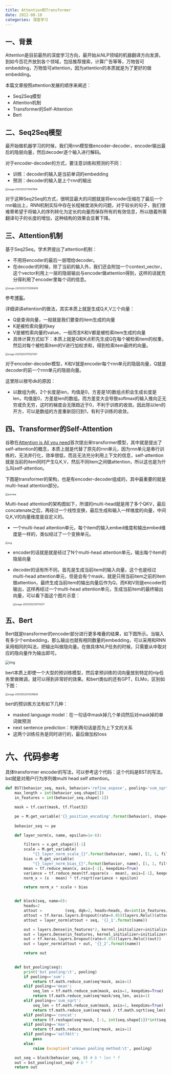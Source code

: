 ```yaml
---
title: Attention和Transformer
date: 2022-08-10
categories: 深度学习
---
```


## 一、背景

Attention是目前最热的深度学习方向，最开始从NLP领域的机器翻译方向发源，到如今百花齐放到各个领域，包括推荐搜索，计算广告等等，万物皆可embedding，万物皆可attention，因为attention的本质就是为了更好的做embedding。

本篇文章按照attention发展的顺序来阐述：

- Seq2Seq模型
- Attention机制
- Transformer的Self-Attention
- Bert



## 二、Seq2Seq模型

最开始做机器学习的时候，我们用rnn模型做encoder-decoder，encoder输出最后的隐层向量，然后decoder逐个输入进行解码。

对于encoder-decoder的方式，要注意训练和预测的不同：

- 训练：decoder的输入是当前单词的embedding
- 预测：decoder的输入是上个rnn的输出

<img src="https://tva1.sinaimg.cn/large/e6c9d24ely1h51rorn4x1j21340l2myx.jpg" alt="image-20210202171847909" style="zoom:50%;" />

对于这种Seq2Seq的方式，很明显最大的问题就是将encoder压缩在了最后一个rnn输出上，RNN机制实际中存在长程梯度消失的问题，对于较长的句子，我们很难寄希望于将输入的序列转化为定长的向量而保存所有的有效信息，所以随着所需翻译句子的长度的增加，这种结构的效果会显著下降。



## 三、Attention机制

基于Seq2Seq，学术界提出了attention机制：

- 不用将encoder的最后一层喂给decoder。
- 在decoder的时候，除了当前的输入外，我们还会附加一个context_vector，这个vector利用上一层的隐层输出与encoder做attention得到，这样的话就充分得利用了encoder里每个词的信息。

<img src="https://tva1.sinaimg.cn/large/e6c9d24ely1h51roxlem4j215w0u0q5f.jpg" alt="image-20210202172909409" style="zoom:50%;" />

参考[博客](https://www.cnblogs.com/ydcode/p/11038064.html)。

详细讲讲attention的做法，其实本质上就是生成Q,K,V三个向量：

- Q是查询向量，一般就是我们要查的item生成的向量
- K是被检索向量的key
- V是被检索向量的value，一般而言K和V都是被检索item生成的向量
- 具体计算方式如下：本质上就是Q和K点积先生成Q在每个被检索item的权重，然后对每个被检索item的V进行加权求和，得到检索item最终的向量。

<img src="https://tva1.sinaimg.cn/large/e6c9d24ely1h51rp2mnu7j21320gyjsk.jpg" alt="image-20210202175527001" style="zoom: 50%;" />

对于encoder-decoder模型，K和V就是encoder每个rnn单元的隐层向量，Q就是decoder的前一个rnn单元的隐层向量。

这里除以根号dk的原因：

- 以数组为例，2个长度是len，均值是0，方差是1的数组点积会生成长度是len，均值是0，方差是len的数组。而方差变大会导致softmax的输入推向正无穷或负无穷，这时的梯度会无限趋近于0，不利于训练的收敛。因此除以len的开方，可以是数组的方差重新回归到1，有利于训练的收敛。



## 四、Transformer的Self-Attention

谷歌在[Attention is All you need](https://link.zhihu.com/?target=https%3A//arxiv.org/abs/1706.03762)首次提出来transformer模型，其中就是提出了self-attention的概念，本质上就是代替了原先的rnn单元，因为rnn单元是串行训练的，无法并行化，效率很低，而且无法充分利用上下文的信息，self-attention就是当前的item同时产生Q,K,V，然后不同item之间做attention，所以这也是为什么叫self-attention。

下图是transformer的架构，也是有encoder-decoder组成的，其中最重要的就是multi-head attention部分。

<img src="https://tva1.sinaimg.cn/large/e6c9d24ely1h51rpbn61pj20ke0s6768.jpg" alt="preview" style="zoom:50%;" />

Multi-head attention的架构图如下，所谓的multi-head就是用了多个QKV，最后concatenate之后，再经过一个线性变换，最后生成和输入一样维度的向量，中间Q,K,V的向量维度是自定义的。

- 一个multi-head attention单元，每个item的输入embed维度和输出embed维度是一样的，类似经过了一个变换单元。

<img src="https://tva1.sinaimg.cn/large/e6c9d24ely1h51rpfq7s8j213w0mctaz.jpg" alt="img" style="zoom: 50%;" />

- encoder的话就是就是经过了N个multi-head attention单元，输出每个item的隐层向量

- decoder的话有所不同，首先是生成当前item的输入向量，这个也是经过multi-head attention单元，但是会有个mask，就是只用当前item之前的item做attention，最终生成当前item的输出向量后作为Q，而K和V则是encoder的输出，这样再经过一个multi-head attention单元，生成当前item的最终输出向量，可以看下面这个图片示意：

  <img src="https://tva1.sinaimg.cn/large/e6c9d24ely1h51rpj4z0pj213m0k60tg.jpg" alt="image-20210202210714371" style="zoom:50%;" />

## 五、Bert

Bert就是transformer的encoder部分进行更多堆叠的结果，如下图所示。当输入有多少个embedding，那么输出也就有相同数量的embedding，可以采用和RNN采用相同的叫法，把输出叫做隐向量。在做具体NLP任务的时候，只需要从中取对应的隐向量作为输出即可。

<img src="https://tva1.sinaimg.cn/large/e6c9d24ely1h51rpmpavzj20as0eamxe.jpg" alt="img" style="zoom:75%;" />

bert本质上即使一个大型的预训练模型，然后拿预训练的词向量放到特定的nlp任务里做微调，就可以得到非常好的效果。和bert类似的还有GPT，ELMo，区别如下图：

<img src="https://tva1.sinaimg.cn/large/e6c9d24ely1h51rpq0qjsj213q09oq53.jpg" alt="image-20210202214339626" style="zoom:50%;" />



bert的预训练方法有如下几种：

- masked language model：在一句话中mask掉几个单词然后对mask掉的单词做预测
- next sentence prediction：判断两句话是否为上下文的关系
- 这两个训练任务是同时进行的，最后做加权loss



#  六、代码参考

具体transformer encoder的写法，可以参考这个代码：这个代码是BST的写法，bst就是对用户行为序列做multi head self attention。

```python
def BST(behavior_seq, mask, behavior='refine_expose', pooling='sum_sqrt'):
    max_length = int(behavior_seq.shape[1])
    in_features = int(behavior_seq.shape[-1])

    mask = tf.cast(mask, tf.float32)

    pe = M.get_variable('{}_position_encoding'.format(behavior), shape=[1, max_length, in_features], initializer=initializers.HeNormal())/10
    
    behavior_seq += pe

    def layer_norm(x, name, epsilon=1e-6):

        filters = x.get_shape()[-1]
        scale = M.get_variable(
            "{}_layer_norm_scale_{}".format(behavior, name), [1, 1, filters], initializer=initializers.Ones())
        bias = M.get_variable(
            "{}_layer_norm_bias_{}".format(behavior, name), [1, 1, filters], initializer=initializers.Zeros())
        mean = tf.reduce_mean(x, axis=[-1], keepdims=True)
        variance = tf.reduce_mean(tf.square(x - mean), axis=[-1], keepdims=True)
        norm_x = (x - mean) * tf.rsqrt(variance + epsilon)

        return norm_x * scale + bias


    def block(seq, name=0):
        heads=2
        attout =          (seq, dqk=2, heads=heads, dv=int(in_features/heads), seq_mask=mask)
        attout = tf.keras.layers.Dropout(rate=0.05)(layers.Relu()(attout))
        attout = layer_norm(attout + seq, '{}_1'.format(name))

        out = layers.Dense(in_features*2, kernel_initializer=initializers.HeNormal())(attout)
        out = layers.Dense(in_features, kernel_initializer=initializers.HeNormal())(out)
        out = tf.keras.layers.Dropout(rate=0.05)(layers.Relu()(out))
        out = layer_norm(attout + out, '{}_2'.format(name))

        return out
    

    def bst_pooling(seq):
        print('bst pooling:\t', pooling)
        if pooling=='sum':
            return tf.math.reduce_sum(seq*mask, axis=1)
        elif pooling=='mean':
            seq_len = tf.math.reduce_sum(mask, axis=1, keepdims=True)
            return tf.math.reduce_sum(seq*mask/seq_len, axis=1)
        elif pooling=='sum_sqrt':
            seq_len = tf.math.reduce_sum(mask, axis=1, keepdims=True)
            return tf.math.reduce_sum(seq*mask / tf.math.sqrt(seq_len), axis=1)
        elif pooling=='concat':
            return tf.reshape(seq*mask, [-1, int(seq.shape[1])*int(seq.shape[2])])
        elif pooling=='max':
            return tf.math.reduce_max(seq*mask, axis=1) 
        elif pooling=='selfAtt':
            pass
        else:
            raise Exception('unkown pooling method:\t', pooling)

    out_seq = block(behavior_seq, 0) # b * len * f
    out = bst_pooling(out_seq) # b * ?
    return out
```
